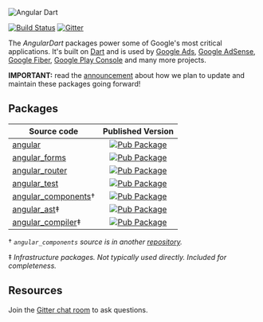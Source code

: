 ![Angular Dart](https://raw.githubusercontent.com/dart-lang/angular/master/doc/angulardart-logo.png)

[![Build Status](https://travis-ci.org/dart-lang/angular.svg?branch=master)](https://travis-ci.org/dart-lang/angular)
[![Gitter](https://img.shields.io/gitter/room/dart-lang/angular.svg)][Gitter chat room]

The _AngularDart_ packages power some of Google's most critical applications.
It's built on [Dart] and is used by [Google Ads], [Google AdSense],
[Google Fiber], [Google Play Console] and many more projects.

[Google Play Console]: https://play.google.com/console
[Google AdSense]: https://www.google.com/adsense
[Google Ads]: https://ads.google.com/
[Google Fiber]: https://fiber.google.com/
[Dart]: https://dart.dev/

**IMPORTANT:** read the
[announcement](https://groups.google.com/a/dartlang.org/g/announce/c/Kz84KNBcf3U)
about how we plan to update and maintain these packages going forward!

## Packages

| Source code                  | Published Version                                                                                                  |
|------------------------------|:------------------------------------------------------------------------------------------------------------------:|
| [angular]                    | [![Pub Package](https://img.shields.io/pub/v/angular.svg)](https://pub.dev/packages/angular)                       |
| [angular_forms]              | [![Pub Package](https://img.shields.io/pub/v/angular_forms.svg)](https://pub.dev/packages/angular_forms)           |
| [angular_router]             | [![Pub Package](https://img.shields.io/pub/v/angular_router.svg)](https://pub.dev/packages/angular_router)         |
| [angular_test]               | [![Pub Package](https://img.shields.io/pub/v/angular_test.svg)](https://pub.dev/packages/angular_test)             |
| [angular_components]&dagger; | [![Pub Package](https://img.shields.io/pub/v/angular_components.svg)](https://pub.dev/packages/angular_components) |
| [angular_ast]&ddagger;       | [![Pub Package](https://img.shields.io/pub/v/angular_ast.svg)](https://pub.dev/packages/angular_ast)               |
| [angular_compiler]&ddagger;  | [![Pub Package](https://img.shields.io/pub/v/angular_compiler.svg)](https://pub.dev/packages/angular_compiler)     |

&dagger; _`angular_components` source is in another [repository](https://github.com/dart-lang/angular_components)._

&ddagger; _Infrastructure packages. Not typically used directly. Included for completeness._

[angular]: https://github.com/dart-lang/angular/tree/master/angular
[angular_ast]: https://github.com/dart-lang/angular/tree/master/angular_ast
[angular_compiler]: https://github.com/dart-lang/angular/tree/master/angular_compiler
[angular_components]: https://github.com/dart-lang/angular_components/tree/master/angular_components
[angular_forms]: https://github.com/dart-lang/angular/tree/master/angular_forms
[angular_router]: https://github.com/dart-lang/angular/tree/master/angular_router
[angular_test]: https://github.com/dart-lang/angular/tree/master/angular_test

## Resources

Join the [Gitter chat room] to ask questions.

[Gitter chat room]: https://matrix.to/#/#dart-lang_angular:gitter.im
